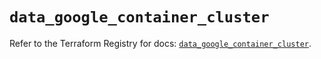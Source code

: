 # `data_google_container_cluster`

Refer to the Terraform Registry for docs: [`data_google_container_cluster`](https://registry.terraform.io/providers/hashicorp/google/5.35.0/docs/data-sources/container_cluster).
